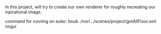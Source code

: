 In this project, will try to create our own renderer for roughly recreating our inpirational image.

command for running on euler: bsub ./nori ../scenes/project/gotAllFloor.xml nogui

